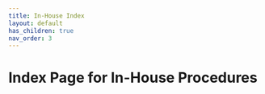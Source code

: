 ```yaml
---
title: In-House Index
layout: default
has_children: true
nav_order: 3
---
```


# Index Page for In-House Procedures
